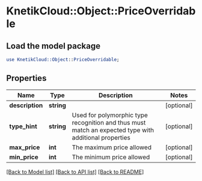 # KnetikCloud::Object::PriceOverridable

## Load the model package
```perl
use KnetikCloud::Object::PriceOverridable;
```

## Properties
Name | Type | Description | Notes
------------ | ------------- | ------------- | -------------
**description** | **string** |  | [optional] 
**type_hint** | **string** | Used for polymorphic type recognition and thus must match an expected type with additional properties | [optional] 
**max_price** | **int** | The maximum price allowed | [optional] 
**min_price** | **int** | The minimum price allowed | [optional] 

[[Back to Model list]](../README.md#documentation-for-models) [[Back to API list]](../README.md#documentation-for-api-endpoints) [[Back to README]](../README.md)


